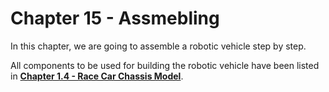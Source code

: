 # Chapter 15 - Assmebling

In this chapter, we are going to assemble a robotic vehicle step by step.

All components to be used for building the robotic vehicle have been listed in 
[**Chapter 1.4 - Race Car Chassis Model**](../../Part1_Introduction/01_Getting_Started_with_Arduino/04_race_car_chassis.md).



